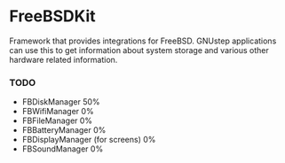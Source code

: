 # FreeBSDKit

Framework that provides integrations for FreeBSD. GNUstep applications can use this to get information about system storage and various other hardware related information.

### TODO

- FBDiskManager 50%
- FBWifiManager 0%
- FBFileManager 0%
- FBBatteryManager 0%
- FBDisplayManager (for screens) 0%
- FBSoundManager 0%

